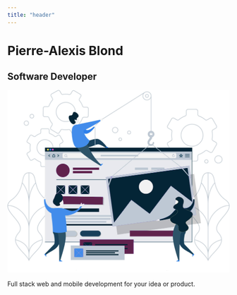 ```yaml
---
title: "header"
---
```


<div id="header-heading" class="animated fadeInDownBig">

# Pierre-Alexis Blond

## Software Developer

</div>

![header](imgs/data/header.jpeg)

<div class="row">

<div id="header-text">

Full stack web and mobile development for your idea or product.


</div>

</div>